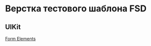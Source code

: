 # Верстка тестового шаблона FSD


## UIKit
[Form Elements](https://hokmyn.github.io/fsd_second_step/form-elements.html)
